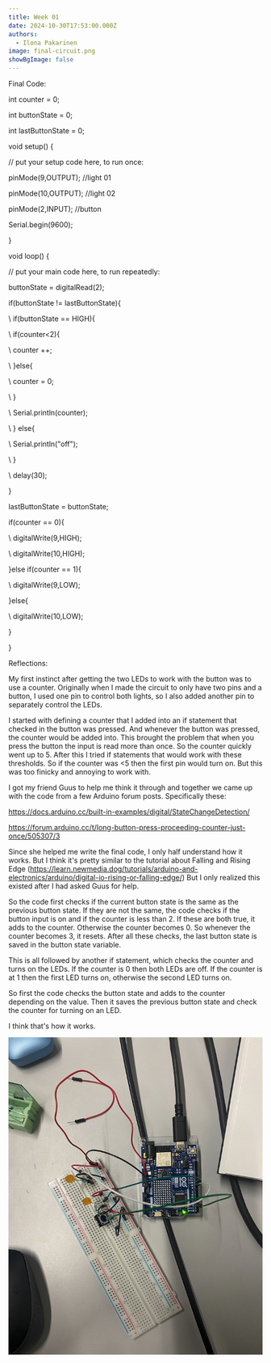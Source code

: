 ```yaml
---
title: Week 01
date: 2024-10-30T17:53:00.000Z
authors:
  - Ilona Pakarinen
image: final-circuit.png
showBgImage: false
---
```

Final Code:

int counter = 0;

int buttonState = 0;

int lastButtonState = 0;

void setup() {

  // put your setup code here, to run once:

  pinMode(9,OUTPUT); //light 01

  pinMode(10,OUTPUT); //light 02

  pinMode(2,INPUT); //button

  Serial.begin(9600);

}

void loop() {

  // put your main code here, to run repeatedly:

  buttonState = digitalRead(2);

  if(buttonState != lastButtonState){

\    if(buttonState == HIGH){

\    if(counter<2){

\    counter ++;

\    }else{

\    counter = 0;

\    }

\    Serial.println(counter);

\    } else{

\    Serial.println("off");

\    }

\    delay(30);

  }

  lastButtonState = buttonState;

  if(counter == 0){

\    digitalWrite(9,HIGH);

\    digitalWrite(10,HIGH);

  }else if(counter == 1){

\    digitalWrite(9,LOW);

  }else{

\    digitalWrite(10,LOW);

  }

}

Reflections:

My first instinct after getting the two LEDs to work with the button was to use a counter. Originally when I made the circuit to only have two pins and a button, I used one pin to control both lights, so I also added another pin to separately control the LEDs.

I started with defining a counter that I added into an if statement that checked in the button was pressed. And whenever the button was pressed, the counter would be added into. This brought the problem that when you press the button the input is read more than once. So the counter quickly went up to 5. After this I tried if statements that would work with these thresholds. So if the counter was <5 then the first pin would turn on. But this was too finicky and annoying to work with.

I got my friend Guus to help me think it through and together we came up with the code from a few Arduino forum posts. Specifically these:

https://docs.arduino.cc/built-in-examples/digital/StateChangeDetection/

https://forum.arduino.cc/t/long-button-press-proceeding-counter-just-once/505307/3

Since she helped me write the final code, I only half understand how it works. But I think it's pretty similar to the tutorial about Falling and Rising Edge (https://learn.newmedia.dog/tutorials/arduino-and-electronics/arduino/digital-io-rising-or-falling-edge/) But I only realized this existed after I had asked Guus for help. 

So the code first checks if the current button state is the same as the previous button state. If they are not the same, the code checks if the button input is on and if the counter is less than 2. If these are both true, it adds to the counter. Otherwise the counter becomes 0. So whenever the counter becomes 3, it resets. After all these checks, the last button state is saved in the button state variable. 

This is all followed by another if statement, which checks the counter and turns on the LEDs. If the counter is 0 then both LEDs are off. If the counter is at 1 then the first LED turns on, otherwise the second LED turns on. 

So first the code checks the button state and adds to the counter depending on the value. Then it saves the previous button state and check the counter for turning on an LED.

I think that's how it works.

![](final-circuit.png)

![]()
